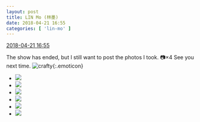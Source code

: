 ```yaml
---
layout: post
title: LIN Mo (林墨)
date: 2018-04-21 16:55
categories: [ 'lin-mo' ]
---
```


<div class="weibo-info">
  <a href="https://weibo.com/6108312042/Gd7V99vWu">2018-04-21 16:55</a>
</div>

The show has ended, but I still want to post the photos I took. :camera:×4 See you next time. ![crafty](https://img.t.sinajs.cn/t4/appstyle/expression/ext/normal/9e/2018new_yinxian_org.png){:.emoticon}

<!-- more -->

<ul class="weibo-pic-list-2">
  <li class="weibo-pic">
    <a href="https://wx3.sinaimg.cn/mw690/006FnQZYly1fqkdoivs3hj31dc0wwjvx.jpg"><img src="https://wx3.sinaimg.cn/thumb150/006FnQZYly1fqkdoivs3hj31dc0wwjvx.jpg"/></a>
  </li>
  <li class="weibo-pic">
    <a href="https://wx3.sinaimg.cn/mw690/006FnQZYly1fqkdojkg4xj31dc0wwqh1.jpg"><img src="https://wx3.sinaimg.cn/thumb150/006FnQZYly1fqkdojkg4xj31dc0wwqh1.jpg"/></a>
  </li>
  <li class="weibo-pic">
    <a href="https://wx2.sinaimg.cn/mw690/006FnQZYly1fqkdokfi43j31dc0wwan9.jpg"><img src="https://wx2.sinaimg.cn/thumb150/006FnQZYly1fqkdokfi43j31dc0wwan9.jpg"/></a>
  </li>
  <li class="weibo-pic">
    <a href="https://wx3.sinaimg.cn/mw690/006FnQZYly1fqkdol6774j31dc0ww18j.jpg"><img src="https://wx3.sinaimg.cn/thumb150/006FnQZYly1fqkdol6774j31dc0ww18j.jpg"/></a>
  </li>
  <li class="weibo-pic">
    <a href="https://wx3.sinaimg.cn/mw690/006FnQZYly1fqkdohbokrj31sg2dsu0x.jpg"><img src="https://wx3.sinaimg.cn/thumb150/006FnQZYly1fqkdohbokrj31sg2dsu0x.jpg"/></a>
  </li>
  <li class="weibo-pic">
    <a href="https://wx3.sinaimg.cn/mw690/006FnQZYly1fqkdomv59cj31sg2ds1ky.jpg"><img src="https://wx3.sinaimg.cn/thumb150/006FnQZYly1fqkdomv59cj31sg2ds1ky.jpg"/></a>
  </li>
</ul>
